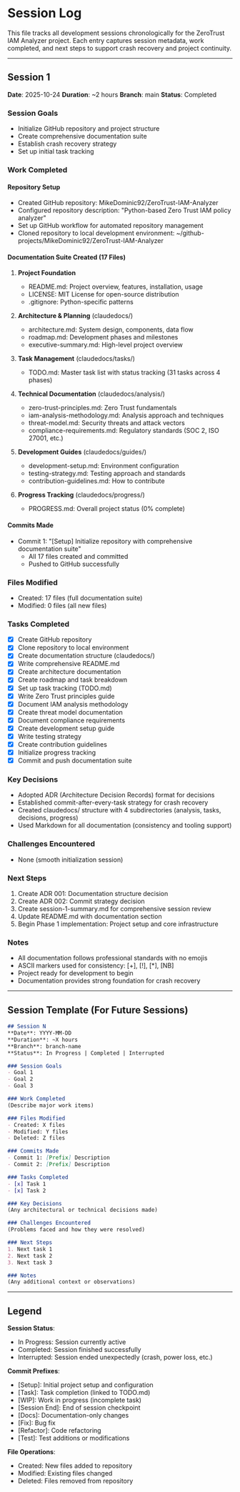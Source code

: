 # Session Log

This file tracks all development sessions chronologically for the ZeroTrust IAM Analyzer project. Each entry captures session metadata, work completed, and next steps to support crash recovery and project continuity.

---

## Session 1
**Date**: 2025-10-24
**Duration**: ~2 hours
**Branch**: main
**Status**: Completed

### Session Goals
- Initialize GitHub repository and project structure
- Create comprehensive documentation suite
- Establish crash recovery strategy
- Set up initial task tracking

### Work Completed

#### Repository Setup
- Created GitHub repository: MikeDominic92/ZeroTrust-IAM-Analyzer
- Configured repository description: "Python-based Zero Trust IAM policy analyzer"
- Set up GitHub workflow for automated repository management
- Cloned repository to local development environment: ~/github-projects/MikeDominic92/ZeroTrust-IAM-Analyzer

#### Documentation Suite Created (17 Files)
1. **Project Foundation**
   - README.md: Project overview, features, installation, usage
   - LICENSE: MIT License for open-source distribution
   - .gitignore: Python-specific patterns

2. **Architecture & Planning** (claudedocs/)
   - architecture.md: System design, components, data flow
   - roadmap.md: Development phases and milestones
   - executive-summary.md: High-level project overview

3. **Task Management** (claudedocs/tasks/)
   - TODO.md: Master task list with status tracking (31 tasks across 4 phases)

4. **Technical Documentation** (claudedocs/analysis/)
   - zero-trust-principles.md: Zero Trust fundamentals
   - iam-analysis-methodology.md: Analysis approach and techniques
   - threat-model.md: Security threats and attack vectors
   - compliance-requirements.md: Regulatory standards (SOC 2, ISO 27001, etc.)

5. **Development Guides** (claudedocs/guides/)
   - development-setup.md: Environment configuration
   - testing-strategy.md: Testing approach and standards
   - contribution-guidelines.md: How to contribute

6. **Progress Tracking** (claudedocs/progress/)
   - PROGRESS.md: Overall project status (0% complete)

#### Commits Made
- Commit 1: "[Setup] Initialize repository with comprehensive documentation suite"
  - All 17 files created and committed
  - Pushed to GitHub successfully

### Files Modified
- Created: 17 files (full documentation suite)
- Modified: 0 files (all new files)

### Tasks Completed
- [x] Create GitHub repository
- [x] Clone repository to local environment
- [x] Create documentation structure (claudedocs/)
- [x] Write comprehensive README.md
- [x] Create architecture documentation
- [x] Create roadmap and task breakdown
- [x] Set up task tracking (TODO.md)
- [x] Write Zero Trust principles guide
- [x] Document IAM analysis methodology
- [x] Create threat model documentation
- [x] Document compliance requirements
- [x] Create development setup guide
- [x] Write testing strategy
- [x] Create contribution guidelines
- [x] Initialize progress tracking
- [x] Commit and push documentation suite

### Key Decisions
- Adopted ADR (Architecture Decision Records) format for decisions
- Established commit-after-every-task strategy for crash recovery
- Created claudedocs/ structure with 4 subdirectories (analysis, tasks, decisions, progress)
- Used Markdown for all documentation (consistency and tooling support)

### Challenges Encountered
- None (smooth initialization session)

### Next Steps
1. Create ADR 001: Documentation structure decision
2. Create ADR 002: Commit strategy decision
3. Create session-1-summary.md for comprehensive session review
4. Update README.md with documentation section
5. Begin Phase 1 implementation: Project setup and core infrastructure

### Notes
- All documentation follows professional standards with no emojis
- ASCII markers used for consistency: [+], [!], [*], [NB]
- Project ready for development to begin
- Documentation provides strong foundation for crash recovery

---

## Session Template (For Future Sessions)

```markdown
## Session N
**Date**: YYYY-MM-DD
**Duration**: ~X hours
**Branch**: branch-name
**Status**: In Progress | Completed | Interrupted

### Session Goals
- Goal 1
- Goal 2
- Goal 3

### Work Completed
(Describe major work items)

### Files Modified
- Created: X files
- Modified: Y files
- Deleted: Z files

### Commits Made
- Commit 1: [Prefix] Description
- Commit 2: [Prefix] Description

### Tasks Completed
- [x] Task 1
- [x] Task 2

### Key Decisions
(Any architectural or technical decisions made)

### Challenges Encountered
(Problems faced and how they were resolved)

### Next Steps
1. Next task 1
2. Next task 2
3. Next task 3

### Notes
(Any additional context or observations)
```

---

## Legend

**Session Status**:
- In Progress: Session currently active
- Completed: Session finished successfully
- Interrupted: Session ended unexpectedly (crash, power loss, etc.)

**Commit Prefixes**:
- [Setup]: Initial project setup and configuration
- [Task]: Task completion (linked to TODO.md)
- [WIP]: Work in progress (incomplete task)
- [Session End]: End of session checkpoint
- [Docs]: Documentation-only changes
- [Fix]: Bug fix
- [Refactor]: Code refactoring
- [Test]: Test additions or modifications

**File Operations**:
- Created: New files added to repository
- Modified: Existing files changed
- Deleted: Files removed from repository
